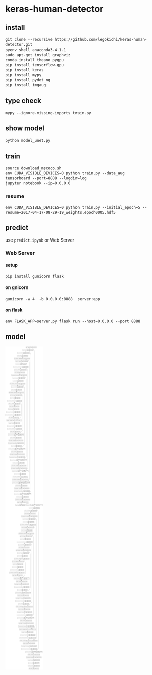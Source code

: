 # keras-human-detector

## install

```
git clone --recursive https://github.com/legokichi/keras-human-detector.git
pyenv shell anaconda3-4.1.1
sudo apt-get install graphviz
conda install theano pygpu
pip install tensorflow-gpu
pip install keras
pip install mypy
pip install pydot_ng
pip install imgaug
```

## type check

```
mypy --ignore-missing-imports train.py 
```

## show model

```
python model_unet.py
```

## train

```
source download_mscoco.sh
env CUDA_VISIBLE_DEVICES=0 python train.py --data_aug
tensorboard --port=8888 --logdir=log
jupyter notebook --ip=0.0.0.0
```

### resume

```
env CUDA_VISIBLE_DEVICES=0 python train.py --initial_epoch=5 --resume=2017-04-17-08-29-19_weights.epoch0005.hdf5 
```

## predict

use `predict.ipynb` or Web Server

### Web Server

#### setup

```
pip install gunicorn flask
```

#### on gnicorn

```
gunicorn -w 4  -b 0.0.0.0:8888  server:app
```

#### on flask

```
env FLASK_APP=server.py flask run --host=0.0.0.0 --port 8888
```

## model

![unet](https://raw.githubusercontent.com/legokichi/keras-human-detector/master/unet.png)

